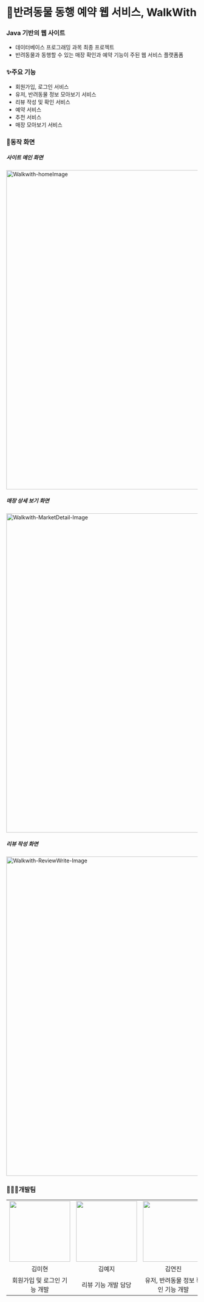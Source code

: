 # 🐶반려동물 동행 예약 웹 서비스, WalkWith

### Java 기반의 웹 사이트
- 데이터베이스 프로그래밍 과목 최종 프로젝트
- 반려동물과 동행할 수 있는 매장 확인과 예약 기능이 주된 웹 서비스 플랫폼폼

### ✨주요 기능
- 회원가입, 로그인 서비스
- 유저, 반려동물 정보 모아보기 서비스
- 리뷰 작성 및 확인 서비스
- 예약 서비스
- 추천 서비스
- 매장 모아보기 서비스

### 🔎동작 화면
<div>
  <h5>사이트 메인 화면</h5>
  <img width="840" alt="Walkwith-homeImage" src="https://github.com/user-attachments/assets/7c870a0a-0230-4dc9-bbb4-45bfcd795314">
  <h5>매장 상세 보기 화면</h5>
  <img width="840" alt="Walkwith-MarketDetail-Image" src="https://github.com/user-attachments/assets/30ed05ad-267e-4b95-b582-362c7af43fed">
  <h5>리뷰 작성 화면</h5>
  <img width="840" alt="Walkwith-ReviewWrite-Image" src="https://github.com/user-attachments/assets/f11ff50d-4546-4c39-99b7-1696d6cdf821">
</div>

### 👩🏻‍💻개발팀
<table width = "100%">
  <tr>
      <td>
      <a href="https://github.com/mhyeon-kim ">                 
          <img src="https://avatars.githubusercontent.com/mhyeon-kim" width="160" />            
      </a>
    </td>
      <td>
      <a href="https://github.com/masIImaro ">                 
          <img src="https://avatars.githubusercontent.com/masIImaro" width="160" />            
      </a>
    </td>
    <td>
      <a href="https://github.com/dkwkckzk ">                 
          <img src="https://avatars.githubusercontent.com/dkwkckzk" width="160" />            
      </a>
    </td>
    <td>
      <a href="https://github.com/damdami-32 ">                 
          <img src="https://avatars.githubusercontent.com/damdami-32" width="160" />            
      </a>
    </td>
  </tr>
  <tr>
    <td align="center">김미현</td>
    <td align="center">김예지</td>
    <td align="center">김연진</td>
    <td align="center">임담희</td>
  </tr>
  <tr>
    <td align="center">회원가입 및 로그인 기능 개발</td>
    <td align="center">리뷰 기능 개발 담당</td>
    <td align="center">유저, 반려동물 정보 확인 기능 개발</td>
    <td align="center">추천 및 매장 확인 기능 개발</td>
  </tr>
</table>
